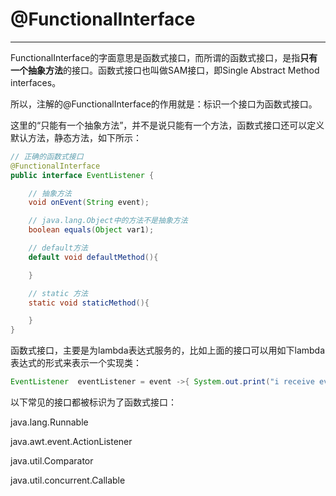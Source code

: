 # @FunctionalInterface

---

FunctionalInterface的字面意思是函数式接口，而所谓的函数式接口，是指**只有一个抽象方法**的接口。函数式接口也叫做SAM接口，即Single Abstract Method interfaces。

所以，注解的@FunctionalInterface的作用就是：标识一个接口为函数式接口。

这里的“只能有一个抽象方法”，并不是说只能有一个方法，函数式接口还可以定义默认方法，静态方法，如下所示：

```java
// 正确的函数式接口
@FunctionalInterface
public interface EventListener {

    // 抽象方法
    void onEvent(String event);

    // java.lang.Object中的方法不是抽象方法
    boolean equals(Object var1);

    // default方法
    default void defaultMethod(){

    }

    // static 方法
    static void staticMethod(){

    }
}
```

函数式接口，主要是为lambda表达式服务的， 比如上面的接口可以用如下lambda表达式的形式来表示一个实现类：

```java
EventListener  eventListener = event ->{ System.out.print("i receive event :" + event)  };
```

以下常见的接口都被标识为了函数式接口：

java.lang.Runnable

java.awt.event.ActionListener

java.util.Comparator

java.util.concurrent.Callable

